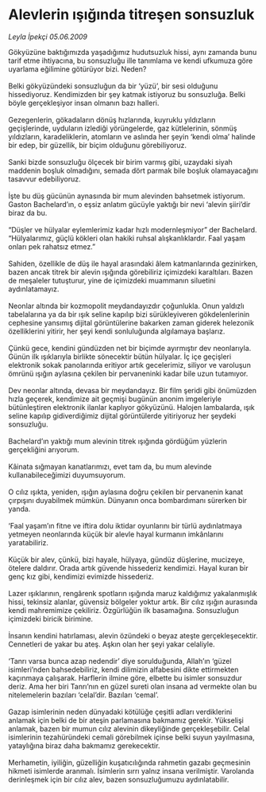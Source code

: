 # Alevlerin ışığında titreşen sonsuzluk

*Leyla İpekçi 05.06.2009*

<div class="taraf_structure_2col_1zq">
<div class="margen_n">



 <p>Gökyüzüne baktığımızda yaşadığımız hudutsuzluk hissi, aynı zamanda bunu tarif etme ihtiyacına, bu sonsuzluğu ille tanımlama ve kendi ufkumuza göre uyarlama eğilimine götürüyor bizi. Neden? <br/><br/>Belki gökyüzündeki sonsuzluğun da bir ‘yüzü’, bir sesi olduğunu hissediyoruz. Kendimizden bir şey katmak istiyoruz bu sonsuzluğa. Belki böyle gerçekleşiyor insan olmanın bazı halleri. <br/><br/>Gezegenlerin, gökadaların dönüş hızlarında, kuyruklu yıldızların geçişlerinde, uyduların izlediği yörüngelerde, gaz kütlelerinin, sönmüş yıldızların, karadeliklerin, atomların ve aslında her şeyin ‘kendi olma’ halinde bir edep, bir güzellik, bir biçim olduğunu görebiliyoruz. <br/><br/>Sanki bizde sonsuzluğu ölçecek bir birim varmış gibi, uzaydaki siyah maddenin boşluk olmadığını, semada dört parmak bile boşluk olamayacağını tasavvur edebiliyoruz. <br/><br/>İşte bu düş gücünün aynasında bir mum alevinden bahsetmek istiyorum. Gaston Bachelard’ın, o eşsiz anlatım gücüyle yaktığı bir nevi ‘alevin şiiri’dir biraz da bu. <br/><br/>“Düşler ve hülyalar eylemlerimiz kadar hızlı modernleşmiyor” der Bachelard. “Hülyalarımız, güçlü kökleri olan hakiki ruhsal alışkanlıklardır. Faal yaşam onları pek rahatsız etmez.” <br/><br/>Sahiden, özellikle de düş ile hayal arasındaki âlem katmanlarında gezinirken, bazen ancak titrek bir alevin ışığında görebiliriz içimizdeki karaltıları. Bazen de meşaleler tutuşturur, yine de içimizdeki muammanın siluetini aydınlatamayız. <br/><br/>Neonlar altında bir kozmopolit meydandayızdır çoğunlukla. Onun yaldızlı tabelalarına ya da bir ışık seline kapılıp bizi sürükleyiveren gökdelenlerinin cephesine yansımış dijital görüntülerine bakarken zaman giderek helezonik özelliklerini yitirir, her şeyi kendi sonluluğunda algılamaya başlarız. <br/><br/>Çünkü gece, kendini gündüzden net bir biçimde ayırmıştır dev neonlarıyla. Günün ilk ışıklarıyla birlikte sönecektir bütün hülyalar. İç içe geçişleri elektronik sokak panolarında eritiyor artık gecelerimiz, siliyor ve varoluşun ömrünü ışığın aylasına çekilen bir pervaneninki kadar bile uzun tutamıyor. <br/><br/>Dev neonlar altında, devasa bir meydandayız. Bir film şeridi gibi önümüzden hızla geçerek, kendimize ait geçmişi bugünün anonim imgeleriyle bütünleştiren elektronik ilanlar kaplıyor gökyüzünü. Halojen lambalarda, ışık seline kapılıp gidiverdiğimiz dijital görüntülerde yitiriyoruz her şeydeki sonsuzluğu. <br/><br/>Bachelard’ın yaktığı mum alevinin titrek ışığında gördüğüm yüzlerin gerçekliğini arıyorum. <br/><br/>Kâinata sığmayan kanatlarımızı, evet tam da, bu mum alevinde kullanabileceğimizi duyumsuyorum. <br/><br/>O cılız ışıkta, yeniden, ışığın aylasına doğru çekilen bir pervanenin kanat çırpışını duyabilmek mümkün. Dünyanın onca bombardımanı sürerken bir yanda. <br/><br/>‘Faal yaşam’ın fitne ve iftira dolu iktidar oyunlarını bir türlü aydınlatmaya yetmeyen neonlarında küçük bir alevle hayal kurmanın imkânlarını yaratabiliriz. <br/><br/>Küçük bir alev, çünkü, bizi hayale, hülyaya, gündüz düşlerine, mucizeye, ötelere daldırır. Orada artık güvende hissederiz kendimizi. Hayal kuran bir genç kız gibi, kendimizi evimizde hissederiz. <br/><br/>Lazer ışıklarının, rengârenk spotların ışığında maruz kaldığımız yakalanmışlık hissi, tekinsiz alanlar, güvensiz bölgeler yoktur artık. Bir cılız ışığın aurasında kendi mahremimize çekiliriz. Özgürlüğün ilk basamağına. Sonsuzluğun içimizdeki biricik birimine. <br/><br/>İnsanın kendini hatırlaması, alevin özündeki o beyaz ateşte gerçekleşecektir. Cennetleri de yakar bu ateş. Aşkın olan her şeyi yakar celaliyle. <br/><br/>‘Tanrı varsa bunca azap nedendir’ diye sorulduğunda, Allah’ın ‘güzel isimleri’nden bahsedebiliriz, kendi dilimizin alfabesini dikte ettirmekten kaçınmaya çalışarak. Harflerin ilmine göre, elbette bu isimler sonsuzdur deriz. Ama her biri Tanrı’nın en güzel sureti olan insana ad vermekte olan bu nitelemelerin bazıları ‘celal’dir. Bazıları ‘cemal’. <br/><br/>Gazap isimlerinin neden dünyadaki kötülüğe çeşitli adları verdiklerini anlamak için belki de bir ateşin parlamasına bakmamız gerekir. Yükselişi anlamak, bazen bir mumun cılız alevinin dikeyliğinde gerçekleşebilir. Celal isimlerinin tezahüründeki cemali görebilmek içinse belki suyun yayılmasına, yataylığına biraz daha bakmamız gerekecektir. <br/><br/>Merhametin, iyiliğin, güzelliğin kuşatıcılığında rahmetin gazabı geçmesinin hikmeti isimlerde aranmalı. İsimlerin sırrı yalnız insana verilmiştir. Varolanda derinleşmek için bir cılız alev, bazen sonsuzluğumuzu aydınlatabilir.</p>
<br/>
<br/>
<br/>



<br/>


<div id="taraf_not">
</div>

</div>


</div>
